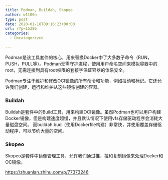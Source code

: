 ```yaml
---
title: Podman, Buildah, Skopeo
author: w1100n
type: post
date: 2020-01-18T09:16:23+00:00
url: /?p=15386
categories:
  - Uncategorized

---
```

Podman是该工具套件的核心，用来替换Docker中了大多数子命令（RUN，PUSH，PULL等）。Podman无需守护进程，使用用户命名空间来模拟容器中的root，无需连接到具有root权限的套接字保证容器的体系安全。
  
Podman专注于维护和修改OCI镜像的所有命令和功能，例如拉动和标记。它还允许我们创建，运行和维护从这些镜像创建的容器。

### Buildah
Buildah是套件中的Build工具，用来构建OCI镜像。虽然Podman也可以用户构建Docker镜像，但是构建速度超慢，并且默认情况下使用vfs存储驱动程序会消耗大量磁盘空间。 而buildah bud（使用Dockerfile构建）非常快，并使用覆盖存储驱动程序，可以节约大量的空间。
  
### Skopeo
Skopeo是套件中镜像管理工具，允许我们通过推，拉和复制镜像来处理Docker和OC镜像。

https://zhuanlan.zhihu.com/p/77373246